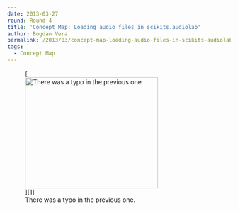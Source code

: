 ```yaml
---
date: 2013-03-27
round: Round 4
title: 'Concept Map: Loading audio files in scikits.audiolab'
author: Bogdan Vera
permalink: /2013/03/concept-map-loading-audio-files-in-scikits-audiolab/
tags:
  - Concept Map
---
```

<figure id="attachment_1938" style="width: 300px;" class="wp-caption aligncenter">[<img class="size-medium wp-image-1938" alt="There was a typo in the previous one." src="http://files.software-carpentry.org/training-course/2013/03/wavreadConceptMap11-300x251.png" width="300" height="251" />][1]<figcaption class="wp-caption-text">There was a typo in the previous one.</figcaption></figure>

 [1]: http://files.software-carpentry.org/training-course/2013/03/wavreadConceptMap11.png
